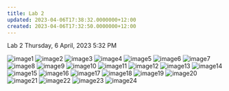 ```yaml
---
title: Lab 2
updated: 2023-04-06T17:38:32.0000000+12:00
created: 2023-04-06T17:32:50.0000000+12:00
---
```


Lab 2
Thursday, 6 April, 2023
5:32 PM

![image1](../../../../resources/2fe4b1fb1deb4a5fa435ac74367df8a4.png)
![image2](../../../../resources/160a1e31423e4975a1c5164bb47f4302.png)
![image3](../../../../resources/563d1cdcbc884370bd10ece3211399a3.png)
![image4](../../../../resources/e7a537ac78ef4a1db230238d19c73b1f.png)
![image5](../../../../resources/fffe97674c4c4bd38d0e03e22990138d.png)
![image6](../../../../resources/c95ae251c5554a92954ffd0946483dc1.png)
![image7](../../../../resources/39a98c92020b4038844c62cdcb55b358.png)
![image8](../../../../resources/b8acc268324847bcb59ab72dcd26e80d.png)
![image9](../../../../resources/6d023a41a54e427b9c1aad9759af441e.png)
![image10](../../../../resources/24761065bffc4be398d5c5d8b84b7307.png)
![image11](../../../../resources/7026a1504d2548958c0e8814439ec75f.png)
![image12](../../../../resources/882c72db57e445918ced72671853a4f9.png)
![image13](../../../../resources/3f0232f1189d468e9cd711db5a36b88b.png)
![image14](../../../../resources/6ef6aab954ac45bcbd235adb2bf4ff70.png)
![image15](../../../../resources/f60fec82e89b4f77bbc205f8c4c06e2f.png)
![image16](../../../../resources/a902aad5bb204b049c768c98a0324c64.png)
![image17](../../../../resources/91f1aa52a22048758e933db06208e00c.png)
![image18](../../../../resources/ee7d23a6d27e4fc5a3fa9b434808d7d3.png)
![image19](../../../../resources/edb9d32554244957b3c01c600af3ed18.png)
![image20](../../../../resources/dfbcc24b5a78451a9427c62cb0ce8e8c.png)
![image21](../../../../resources/5a38fa524c8f4557b46158dc04a2ecea.png)
![image22](../../../../resources/df10d92f8d6142a9a535e53033697443.png)
![image23](../../../../resources/cc092b5185bd46a2b0327692968cfeff.png)
![image24](../../../../resources/512a02e7f5b446e09318ba403ec3431b.png)
